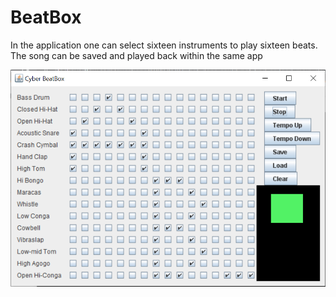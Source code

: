 # BeatBox

In the application one can select sixteen instruments to play sixteen beats. The song can be saved and played back within the same app

![sample image](https://github.com/ab-omm/BeatBox/blob/master/sample_image.png)
